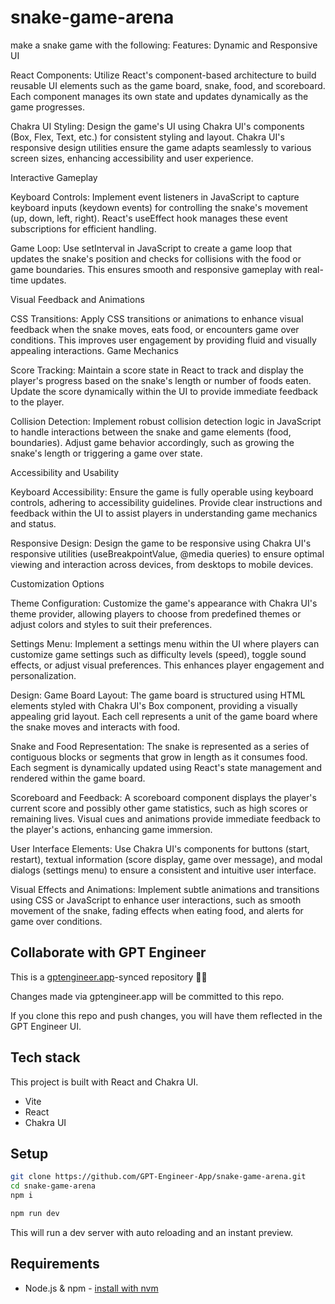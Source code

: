 # snake-game-arena

make a snake game with the following: Features:
Dynamic and Responsive UI

React Components: Utilize React's component-based architecture to build reusable UI elements such as the game board, snake, food, and scoreboard. Each component manages its own state and updates dynamically as the game progresses.

Chakra UI Styling: Design the game's UI using Chakra UI's components (Box, Flex, Text, etc.) for consistent styling and layout. Chakra UI's responsive design utilities ensure the game adapts seamlessly to various screen sizes, enhancing accessibility and user experience.

Interactive Gameplay

Keyboard Controls: Implement event listeners in JavaScript to capture keyboard inputs (keydown events) for controlling the snake's movement (up, down, left, right). React's useEffect hook manages these event subscriptions for efficient handling.

Game Loop: Use setInterval in JavaScript to create a game loop that updates the snake's position and checks for collisions with the food or game boundaries. This ensures smooth and responsive gameplay with real-time updates.

Visual Feedback and Animations

CSS Transitions: Apply CSS transitions or animations to enhance visual feedback when the snake moves, eats food, or encounters game over conditions. This improves user engagement by providing fluid and visually appealing interactions.
Game Mechanics

Score Tracking: Maintain a score state in React to track and display the player's progress based on the snake's length or number of foods eaten. Update the score dynamically within the UI to provide immediate feedback to the player.

Collision Detection: Implement robust collision detection logic in JavaScript to handle interactions between the snake and game elements (food, boundaries). Adjust game behavior accordingly, such as growing the snake's length or triggering a game over state.

Accessibility and Usability

Keyboard Accessibility: Ensure the game is fully operable using keyboard controls, adhering to accessibility guidelines. Provide clear instructions and feedback within the UI to assist players in understanding game mechanics and status.

Responsive Design: Design the game to be responsive using Chakra UI's responsive utilities (useBreakpointValue, @media queries) to ensure optimal viewing and interaction across devices, from desktops to mobile devices.

Customization Options

Theme Configuration: Customize the game's appearance with Chakra UI's theme provider, allowing players to choose from predefined themes or adjust colors and styles to suit their preferences.

Settings Menu: Implement a settings menu within the UI where players can customize game settings such as difficulty levels (speed), toggle sound effects, or adjust visual preferences. This enhances player engagement and personalization.

Design:
Game Board Layout: The game board is structured using HTML elements styled with Chakra UI's Box component, providing a visually appealing grid layout. Each cell represents a unit of the game board where the snake moves and interacts with food.

Snake and Food Representation: The snake is represented as a series of contiguous blocks or segments that grow in length as it consumes food. Each segment is dynamically updated using React's state management and rendered within the game board.

Scoreboard and Feedback: A scoreboard component displays the player's current score and possibly other game statistics, such as high scores or remaining lives. Visual cues and animations provide immediate feedback to the player's actions, enhancing game immersion.

User Interface Elements: Use Chakra UI's components for buttons (start, restart), textual information (score display, game over message), and modal dialogs (settings menu) to ensure a consistent and intuitive user interface.

Visual Effects and Animations: Implement subtle animations and transitions using CSS or JavaScript to enhance user interactions, such as smooth movement of the snake, fading effects when eating food, and alerts for game over conditions.

## Collaborate with GPT Engineer

This is a [gptengineer.app](https://gptengineer.app)-synced repository 🌟🤖

Changes made via gptengineer.app will be committed to this repo.

If you clone this repo and push changes, you will have them reflected in the GPT Engineer UI.

## Tech stack

This project is built with React and Chakra UI.

- Vite
- React
- Chakra UI

## Setup

```sh
git clone https://github.com/GPT-Engineer-App/snake-game-arena.git
cd snake-game-arena
npm i
```

```sh
npm run dev
```

This will run a dev server with auto reloading and an instant preview.

## Requirements

- Node.js & npm - [install with nvm](https://github.com/nvm-sh/nvm#installing-and-updating)
